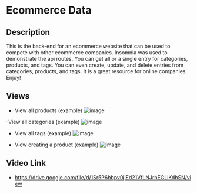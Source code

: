 # Ecommerce Data

## Description
This is the back-end for an ecommerce website that can be used to compete with other ecommerce companies. Insomnia was used to demonstrate the api routes.
You can get all or a single entry for categories, products, and tags. You can even create, update, and delete entries from categories, products, and tags.
It is a great resource for online companies. Enjoy!

## Views
- View all products (example)
![image](https://user-images.githubusercontent.com/64288510/90991231-2dc06180-e56d-11ea-94ca-06faea158fe7.png)

-View all categories (example)
![image](https://user-images.githubusercontent.com/64288510/90991242-43358b80-e56d-11ea-99f6-9dd19a2b54bf.png)

- View all tags (example)
![image](https://user-images.githubusercontent.com/64288510/90991250-4f214d80-e56d-11ea-87b5-343891380466.png)

- View creating a product (example)
![image](https://user-images.githubusercontent.com/64288510/90991263-63fde100-e56d-11ea-9443-f008fe6bebc6.png)


## Video Link
- https://drive.google.com/file/d/1Sr5P6hbpv0jiEd21VfLNJrhEGLiKdhSN/view
